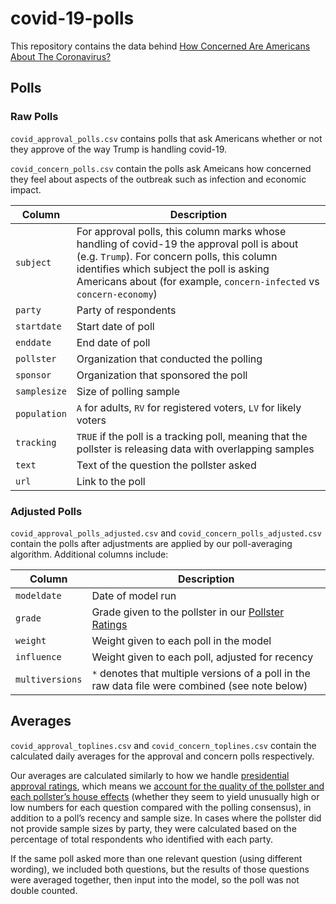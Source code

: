 # covid-19-polls

This repository contains the data behind [How Concerned Are Americans About The Coronavirus?](https://projects.fivethirtyeight.com/covid-19-poll-tracker/)



## Polls

### Raw Polls

`covid_approval_polls.csv` contains polls that ask Americans whether or not they approve of the way Trump is handling covid-19.

`covid_concern_polls.csv` contain the polls ask Ameicans how concerned they feel about aspects of the outbreak such as infection and economic impact.

Column | Description
---------|-------------
`subject`| For approval polls, this column marks whose handling of covid-19 the approval poll is about (e.g. `Trump`). For concern polls, this column identifies which subject the poll is asking Americans about (for example, `concern-infected` vs `concern-economy`)
`party`| Party of respondents
`startdate` | Start date of poll
`enddate`| End date of poll
`pollster` | Organization that conducted the polling
`sponsor` | Organization that sponsored the poll
`samplesize` | Size of polling sample
`population` | `A` for adults, `RV` for registered voters, `LV` for likely voters
`tracking` | `TRUE` if the poll is a tracking poll, meaning that the pollster is releasing data with overlapping samples
`text` | Text of the question the pollster asked
`url` | Link to the poll

### Adjusted Polls

`covid_approval_polls_adjusted.csv` and `covid_concern_polls_adjusted.csv` contain the polls after adjustments are applied by our poll-averaging algorithm. Additional columns include:

Column | Description
---------|-------------
`modeldate`| Date of model run
`grade` | Grade given to the pollster in our [Pollster Ratings](https://projects.fivethirtyeight.com/pollster-ratings/)
`weight` | Weight given to each poll in the model 
`influence` | Weight given to each poll, adjusted for recency
`multiversions` | `*` denotes that multiple versions of a poll in the raw data file were combined (see note below)

## Averages

`covid_approval_toplines.csv` and `covid_concern_toplines.csv` contain the calculated daily averages for the approval and concern polls respectively.

Our averages are calculated similarly to how we handle [presidential approval ratings](https://projects.fivethirtyeight.com/trump-approval-ratings/), which means we [account for the quality of the pollster and each pollster’s house effects](https://fivethirtyeight.com/features/how-were-tracking-donald-trumps-approval-ratings/) (whether they seem to yield unusually high or low numbers for each question compared with the polling consensus), in addition to a poll’s recency and sample size. In cases where the pollster did not provide sample sizes by party, they were calculated based on the percentage of total respondents who identified with each party.

If the same poll asked more than one relevant question (using different wording), we included both questions, but the results of those questions were averaged together, then input into the model, so the poll was not double counted.